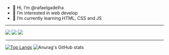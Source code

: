 - 👋 Hi, I’m @rafaelgadelha
- 👀 I’m interested in web develop
- 🌱 I’m currently learning HTML, CSS and JS

---

<div>
    <img src="https://img.shields.io/badge/HTML5-E34F26?style=for-the-badge&logo=html5&logoColor=white"/>
    <img src="https://img.shields.io/badge/CSS3-1572B6?style=for-the-badge&logo=css3&logoColor=white" />
    <img src="https://img.shields.io/badge/JavaScript-F7DF1E?style=for-the-badge&logo=javascript&logoColor=black" />
<div>

---

[![Top Langs](https://github-readme-stats.vercel.app/api/top-langs/?username=rafaelgadelha&layout=compact)](https://github.com/anuraghazra/github-readme-stats)
![Anurag's GitHub stats](https://github-readme-stats.vercel.app/api?username=rafaelgadelha&show_icons=true&theme=radical&card_width=300)




